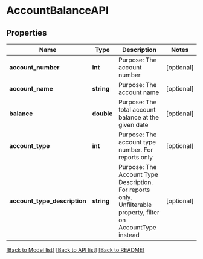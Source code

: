 # AccountBalanceAPI

## Properties
Name | Type | Description | Notes
------------ | ------------- | ------------- | -------------
**account_number** | **int** | Purpose: The account number | [optional] 
**account_name** | **string** | Purpose: The account name | [optional] 
**balance** | **double** | Purpose: The total account balance at the given date | [optional] 
**account_type** | **int** | Purpose: The account type number. For reports only | [optional] 
**account_type_description** | **string** | Purpose: The Account Type Description. For reports only. Unfilterable property, filter on AccountType instead | [optional] 

[[Back to Model list]](../README.md#documentation-for-models) [[Back to API list]](../README.md#documentation-for-api-endpoints) [[Back to README]](../README.md)



